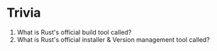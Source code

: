 # Trivia
1. What is Rust's official build tool called?
2. What is Rust's official installer & Version management tool called?